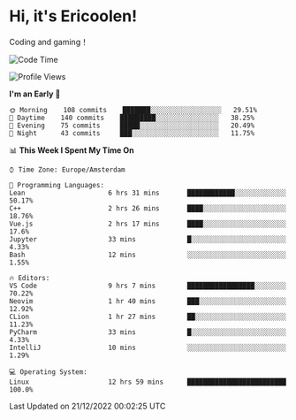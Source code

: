 # Hi, it's Ericoolen!
Coding and gaming！

<!--START_SECTION:waka-->
![Code Time](http://img.shields.io/badge/Code%20Time-587%20hrs%2026%20mins-blue)

![Profile Views](http://img.shields.io/badge/Profile%20Views-1-blue)

**I'm an Early 🐤** 

```text
🌞 Morning    108 commits    ███████░░░░░░░░░░░░░░░░░░   29.51% 
🌆 Daytime    140 commits    █████████░░░░░░░░░░░░░░░░   38.25% 
🌃 Evening    75 commits     █████░░░░░░░░░░░░░░░░░░░░   20.49% 
🌙 Night      43 commits     ███░░░░░░░░░░░░░░░░░░░░░░   11.75%

```


📊 **This Week I Spent My Time On** 

```text
⌚︎ Time Zone: Europe/Amsterdam

💬 Programming Languages: 
Lean                     6 hrs 31 mins       ████████████░░░░░░░░░░░░░   50.17% 
C++                      2 hrs 26 mins       ████░░░░░░░░░░░░░░░░░░░░░   18.76% 
Vue.js                   2 hrs 17 mins       ████░░░░░░░░░░░░░░░░░░░░░   17.6% 
Jupyter                  33 mins             █░░░░░░░░░░░░░░░░░░░░░░░░   4.33% 
Bash                     12 mins             ░░░░░░░░░░░░░░░░░░░░░░░░░   1.55%

🔥 Editors: 
VS Code                  9 hrs 7 mins        █████████████████░░░░░░░░   70.22% 
Neovim                   1 hr 40 mins        ███░░░░░░░░░░░░░░░░░░░░░░   12.92% 
CLion                    1 hr 27 mins        ██░░░░░░░░░░░░░░░░░░░░░░░   11.23% 
PyCharm                  33 mins             █░░░░░░░░░░░░░░░░░░░░░░░░   4.33% 
IntelliJ                 10 mins             ░░░░░░░░░░░░░░░░░░░░░░░░░   1.29%

💻 Operating System: 
Linux                    12 hrs 59 mins      █████████████████████████   100.0%

```


 Last Updated on 21/12/2022 00:02:25 UTC
<!--END_SECTION:waka-->

